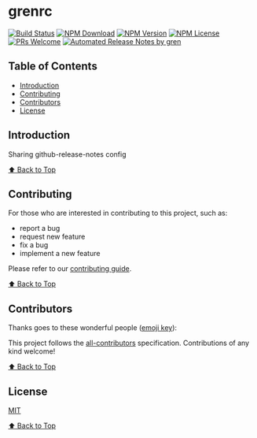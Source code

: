 # grenrc

[![Build Status](https://badgen.net/travis/FEMessage/grenrc/master)](https://travis-ci.com/FEMessage/grenrc)
[![NPM Download](https://badgen.net/npm/dm/@femessage/grenrc)](https://www.npmjs.com/package/@femessage/grenrc)
[![NPM Version](https://badge.fury.io/js/%40femessage%2Fgrenrc.svg)](https://www.npmjs.com/package/@femessage/grenrc)
[![NPM License](https://badgen.net/npm/license/@femessage/grenrc)](https://github.com/FEMessage/grenrc/blob/master/LICENSE)
[![PRs Welcome](https://img.shields.io/badge/PRs-welcome-brightgreen.svg)](https://github.com/FEMessage/grenrc/pulls)
[![Automated Release Notes by gren](https://img.shields.io/badge/%F0%9F%A4%96-release%20notes-00B2EE.svg)](https://github-tools.github.io/github-release-notes/)

## Table of Contents

- [Introduction](#introduction)
- [Contributing](#contributing)
- [Contributors](#contributors)
- [License](#license)

## Introduction

Sharing github-release-notes config

[⬆ Back to Top](#table-of-contents)

## Contributing

For those who are interested in contributing to this project, such as:

- report a bug
- request new feature
- fix a bug
- implement a new feature

Please refer to our [contributing guide](https://github.com/FEMessage/.github/blob/master/CONTRIBUTING.md).

[⬆ Back to Top](#table-of-contents)

## Contributors

Thanks goes to these wonderful people ([emoji key](https://allcontributors.org/docs/en/emoji-key)):

<!-- ALL-CONTRIBUTORS-LIST:START - Do not remove or modify this section -->
<!-- prettier-ignore -->
<!-- ALL-CONTRIBUTORS-LIST:END -->

This project follows the [all-contributors](https://github.com/all-contributors/all-contributors) specification. Contributions of any kind welcome!

[⬆ Back to Top](#table-of-contents)

## License

[MIT](./LICENSE)

[⬆ Back to Top](#table-of-contents)
